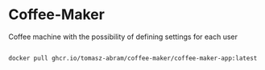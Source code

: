 # Coffee-Maker
Coffee machine with the possibility of defining settings for each user

<code>
docker pull ghcr.io/tomasz-abram/coffee-maker/coffee-maker-app:latest
</code>

